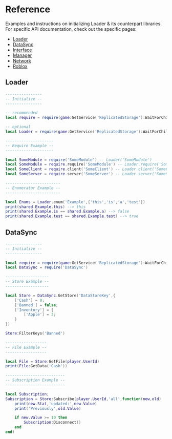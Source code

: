 # Reference

Examples and instructions on initializing Loader & its counterpart libraries. For specific API documentation, check out the specific pages:

* [Loader](loader.md)
* [DataSync](datasync.md)
* [Interface](interface.md)
* [Manager](manager.md)
* [Network](network.md)
* [Roblox](roblox.md)

## Loader

```lua
----------------
-- Initialize --
----------------

-- recommended
local require = require(game:GetService('ReplicatedStorage'):WaitForChild('Loader'))

-- optional
local Loader = require(game:GetService('ReplicatedStorage'):WaitForChild('Loader'))

---------------------
-- Require Example --
---------------------

local SomeModule = require('SomeModule') -- Loader('SomeModule')
local SomeModule = require.require('SomeModule') -- Loader.require('SomeModule')
local SomeClient = require.client('SomeClient') -- Loader.client('SomeClient')
local SomeServer = require.server('SomeServer') -- Loader.server('SomeServer')

------------------------
-- Enumerator Example --
------------------------

local Enums = Loader.enum('Example',{'this','is','a','test'})
print(shared.Example.this) --> this
print(shared.Example.is == shared.Example.a) --> false
print(shared.Example.test == shared.Example.test) --> true
```

## DataSync

```lua
----------------
-- Initialize --
----------------

local require = require(game:GetService('ReplicatedStorage'):WaitForChild('Loader'))
local DataSync = require('DataSync')

-------------------
-- Store Example --
-------------------

local Store = DataSync.GetStore('DataStoreKey',{
    ['Cash'] = 0;
    ['Banned'] = false;
    ['Inventory'] = {
        ['Apple'] = 3;
	}
})

Store:FilterKeys('Banned')

------------------
-- File Example --
------------------

local File = Store:GetFile(player.UserId)
print(File:GetData('Cash'))

--------------------------
-- Subscription Example --
--------------------------

local Subscription;
Subscription = Store:Subscribe(player.UserId,'all',function(new,old)
    print(new.Stat,'updated:',new.Value)
    print('Previously',old.Value)

    if new.Value >= 10 then
        Subscription:Disconnect()
    end
end)
```